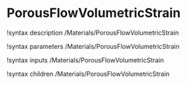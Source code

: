 <!-- MOOSE Documentation Stub: Remove this when content is added. -->

# PorousFlowVolumetricStrain
!syntax description /Materials/PorousFlowVolumetricStrain

!syntax parameters /Materials/PorousFlowVolumetricStrain

!syntax inputs /Materials/PorousFlowVolumetricStrain

!syntax children /Materials/PorousFlowVolumetricStrain
